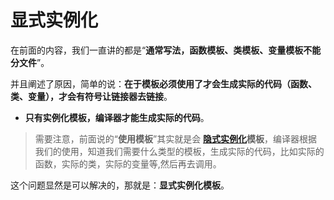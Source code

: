 # 显式实例化

在前面的内容，我们一直讲的都是“**通常写法，函数模板、类模板、变量模板不能分文件**”。

并且阐述了原因，简单的说：**在于模板必须使用了才会生成实际的代码（函数、类、变量），才会有符号让链接器去链接**。

- **只有实例化模板，编译器才能生成实际的代码**。

> 需要注意，前面说的“**使用模板**”其实就是会 **[隐式实例化](https://zh.cppreference.com/w/cpp/language/function_template#.E9.9A.90.E5.BC.8F.E5.AE.9E.E4.BE.8B.E5.8C.96)模板**，编译器根据我们的使用，知道我们需要什么类型的模板，生成实际的代码，比如实际的函数，实际的类，实际的变量等,然后再去调用。

这个问题显然是可以解决的，那就是：**显式实例化模板**。

